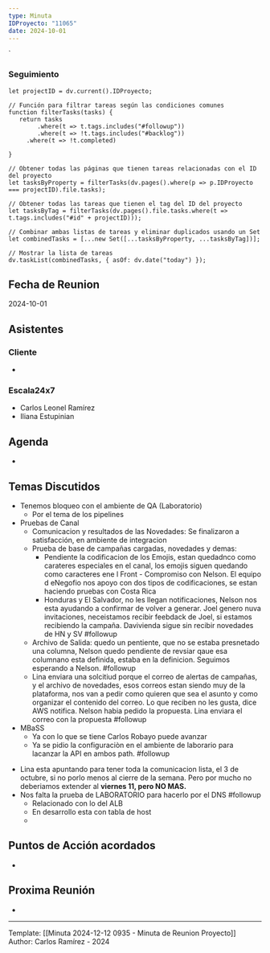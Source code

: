 ```yaml
---
type: Minuta
IDProyecto: "11065"
date: 2024-10-01
---
```

`

### Seguimiento

```dataviewjs
let projectID = dv.current().IDProyecto;

// Función para filtrar tareas según las condiciones comunes
function filterTasks(tasks) {
   return tasks
        .where(t => t.tags.includes("#followup"))
        .where(t => !t.tags.includes("#backlog"))
     .where(t => !t.completed)
        
}

// Obtener todas las páginas que tienen tareas relacionadas con el ID del proyecto
let tasksByProperty = filterTasks(dv.pages().where(p => p.IDProyecto === projectID).file.tasks);

// Obtener todas las tareas que tienen el tag del ID del proyecto
let tasksByTag = filterTasks(dv.pages().file.tasks.where(t => t.tags.includes("#id" + projectID)));

// Combinar ambas listas de tareas y eliminar duplicados usando un Set
let combinedTasks = [...new Set([...tasksByProperty, ...tasksByTag])];

// Mostrar la lista de tareas
dv.taskList(combinedTasks, { asOf: dv.date("today") });
 ```
## Fecha de Reunion
2024-10-01

## Asistentes

### Cliente
* 
### Escala24x7
- Carlos Leonel Ramírez
- Iliana Estupinian


## Agenda
* 
## Temas Discutidos
* Tenemos bloqueo con el ambiente de QA (Laboratorio)
	* Por el tema de los pipelines
* Pruebas de Canal
	* Comunicacion y resultados de las Novedades: Se finalizaron a satisfacción, en ambiente de integracion
	* Prueba de base de campañas cargadas, novedades y demas:
		* Pendiente la codificacion de los Emojis, estan quedadnco como carateres especiales en el canal, los emojis siguen quedando como caracteres ene l Front - Compromiso con Nelson. El equipo d eNegofio nos apoyo con dos tipos de codificaciones, se estan haciendo pruebas con Costa Rica
		* Honduras y El Salvador, no les llegan notificaciones, Nelson nos esta ayudando a confirmar de volver a generar. Joel genero nuva invitaciones, neceistamos recibir feebdack de Joel, si estamos recibiendo la campaña. Davivienda sigue sin recibir novedades de HN y SV #followup
	* Archivo de Salida: quedo un pentiente, que no se estaba presnetado una columna, Nelson quedo pendiente de revsiar qaue esa columnano esta definida, estaba en la definicion. Seguimos esperando a Nelson. #followup
	* Lina enviara una solcitiud porque el correo de alertas de campañas, y el archivo de novedades, esos correos estan siendo muy de la plataforma, nos van a pedir como quieren que sea el asunto y como organizar el contenido del correo. Lo que reciben no les gusta, dice AWS notifica. Nelson habia pedido la propuesta. Lina enviara el correo con la propuesta #followup
* MBaSS
	* Ya con lo que se tiene Carlos Robayo puede avanzar
	* Ya se pidio la configuraciòn en el ambiente de laborario para lacanzar la API en ambos path. #followup
- Lina esta apuntando para tener toda la comunicacion lista, el 3 de octubre, si no porlo menos al cierre de la semana. Pero por mucho no deberiamos extender al **viernes 11, pero NO MAS.**
- Nos falta la prueba de LABORATORIO para hacerlo por el DNS #followup
	- Relacionado con lo del ALB
	- En desarrollo esta con tabla de host
	- 

## Puntos de Acción acordados
- 

## Proxima Reunión
*   

---
Template: [[Minuta 2024-12-12 0935 - Minuta de Reunion Proyecto]]
Author: Carlos Ramírez - 2024
